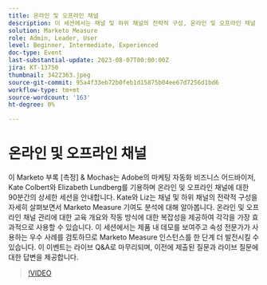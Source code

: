 ```yaml
---
title: 온라인 및 오프라인 채널
description: 이 세션에서는 채널 및 하위 채널의 전략적 구성, 온라인 및 오프라인 채널 관리에 대한 교육 개요, 작동 방식 을 자세히 살펴보고 제품 내 데모를 보여주며 속성 전문가가 사용하는 모범 사례를 검토합니다
solution: Marketo Measure
role: Admin, Leader, User
level: Beginner, Intermediate, Experienced
doc-type: Event
last-substantial-update: 2023-08-07T00:00:00Z
jira: KT-13750
thumbnail: 3422363.jpeg
source-git-commit: 95a4f33eb72b0feb1d15875b04ee67d7256d1bd6
workflow-type: tm+mt
source-wordcount: '163'
ht-degree: 0%

---
```



# 온라인 및 오프라인 채널

이 Marketo 부록 [측정] &amp; Mochas는 Adobe의 마케팅 자동화 비즈니스 어드바이저, Kate Colbert와 Elizabeth Lundberg를 기용하며 온라인 및 오프라인 채널에 대한 90분간의 상세한 세션을 안내합니다. Kate와 Liz는 채널 및 하위 채널의 전략적 구성을 자세히 살펴보면서 Marketo Measure 기여도 분석에 대해 알아봅니다. 온라인 및 오프라인 채널 관리에 대한 교육 개요와 작동 방식에 대한 복잡성을 제공하여 각각을 가장 효과적으로 사용할 수 있습니다. 이 세션에서는 제품 내 데모를 보여주고 속성 전문가가 사용하는 우수 사례를 검토하므로 Marketo Measure 인스턴스를 한 단계 더 발전시킬 수 있습니다. 이 이벤트는 라이브 Q&amp;A로 마무리되며, 이전에 제출된 질문과 라이브 질문에 대한 답변을 제공합니다.

>[!VIDEO](https://video.tv.adobe.com/v/3422363/?learn=on)
